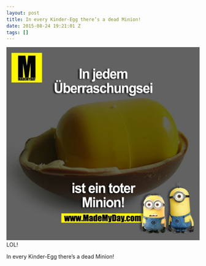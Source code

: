 ```yaml
---
layout: post
title: In every Kinder-Egg there’s a dead Minion!
date: 2015-08-24 19:21:01 Z
tags: []
---
```

![](/media/2015/08/127495773919.jpg)
LOL!

In every Kinder-Egg there’s a dead Minion!
